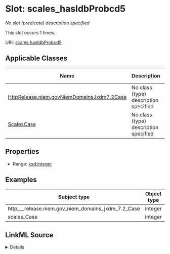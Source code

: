 

# Slot: scales_hasIdbProbcd5


_No slot (predicate) description specified_






This slot occurs 1 times.


URI: [scales:hasIdbProbcd5](http://schemas.scales-okn.org/rdf/scales#hasIdbProbcd5)



<!-- no inheritance hierarchy -->





## Applicable Classes

| Name | Description | Modifies Slot |
| --- | --- | --- |
| [HttpRelease.niem.govNiemDomainsJxdm7.2Case](../classes/HttpRelease.niem.govNiemDomainsJxdm7.2Case.md) | No class (type) description specified |  yes  |
| [ScalesCase](../classes/ScalesCase.md) | No class (type) description specified |  yes  |







## Properties

* Range: [xsd:integer](http://www.w3.org/2001/XMLSchema#integer)






## Examples

| Subject type | Object type | Example subject | Example object | Occurrences |
| --- | --- | --- | --- | --- |
| http___release.niem.gov_niem_domains_jxdm_7.2_Case | integer | scales:/CaseCriminal | -8 | 1 |
| scales_Case | integer | scales:/CaseCriminal | -8 | 1 |




## LinkML Source

<details>

```yaml
name: scales_hasIdbProbcd5
annotations:
  count:
    tag: count
    value: 1
description: No slot (predicate) description specified
examples:
- object:
    example_object: '-8'
    example_object_type: integer
    example_predicate: scales:hasIdbProbcd5
    example_subject: scales:/CaseCriminal
    example_subject_type: http___release.niem.gov_niem_domains_jxdm_7.2_Case
- object:
    example_object: '-8'
    example_object_type: integer
    example_predicate: scales:hasIdbProbcd5
    example_subject: scales:/CaseCriminal
    example_subject_type: scales_Case
from_schema: scales-kg
rank: 1000
slot_uri: scales:hasIdbProbcd5
alias: scales_hasIdbProbcd5
domain_of:
- http___release.niem.gov_niem_domains_jxdm_7.2_Case
- scales_Case
range: integer

```
</details>